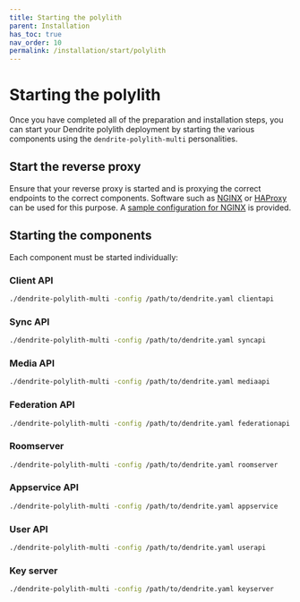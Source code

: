 ```yaml
---
title: Starting the polylith
parent: Installation
has_toc: true
nav_order: 10
permalink: /installation/start/polylith
---
```


# Starting the polylith

Once you have completed all of the preparation and installation steps,
you can start your Dendrite polylith deployment by starting the various components
using the `dendrite-polylith-multi` personalities.

## Start the reverse proxy

Ensure that your reverse proxy is started and is proxying the correct
endpoints to the correct components. Software such as [NGINX](https://www.nginx.com) or
[HAProxy](http://www.haproxy.org) can be used for this purpose. A [sample configuration
for NGINX](https://github.com/RickJou/dendrite/blob/main/docs/nginx/polylith-sample.conf)
is provided.

## Starting the components

Each component must be started individually:

### Client API

```bash
./dendrite-polylith-multi -config /path/to/dendrite.yaml clientapi
```

### Sync API

```bash
./dendrite-polylith-multi -config /path/to/dendrite.yaml syncapi
```

### Media API

```bash
./dendrite-polylith-multi -config /path/to/dendrite.yaml mediaapi
```

### Federation API

```bash
./dendrite-polylith-multi -config /path/to/dendrite.yaml federationapi
```

### Roomserver

```bash
./dendrite-polylith-multi -config /path/to/dendrite.yaml roomserver
```

### Appservice API

```bash
./dendrite-polylith-multi -config /path/to/dendrite.yaml appservice
```

### User API

```bash
./dendrite-polylith-multi -config /path/to/dendrite.yaml userapi
```

### Key server

```bash
./dendrite-polylith-multi -config /path/to/dendrite.yaml keyserver
```
